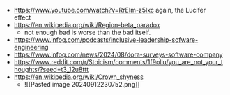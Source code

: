 - https://www.youtube.com/watch?v=RrEIm-z5Ixc again, the Lucifer effect
- https://en.wikipedia.org/wiki/Region-beta_paradox
	- not enough bad is worse than the bad itself.
- https://www.infoq.com/podcasts/inclusive-leadership-sofware-engineering
- https://www.infoq.com/news/2024/08/dora-surveys-software-company
- https://www.reddit.com/r/Stoicism/comments/1f9ollu/you_are_not_your_thoughts/?seed=t3_12u8ttt
- https://en.wikipedia.org/wiki/Crown_shyness
	- ![[Pasted image 20240912230752.png]]